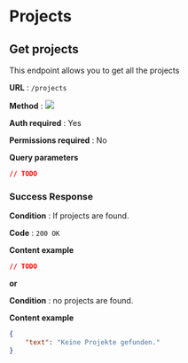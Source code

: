# Projects

## Get projects

This endpoint allows you to get all the projects

**URL** : `/projects`

**Method** : <img src="https://img.shields.io/badge/GET%20-%23323330.svg?&style=flat&color=green"/>

**Auth required** : Yes

**Permissions required** : No

**Query parameters**

``` json
// TODO
```

### Success Response

**Condition** : If projects are found.

**Code** : `200 OK`

**Content example**

```json
// TODO
```

**or**

**Condition** : no projects are found.

**Content example**

```json
{
    "text": "Keine Projekte gefunden."
}
```